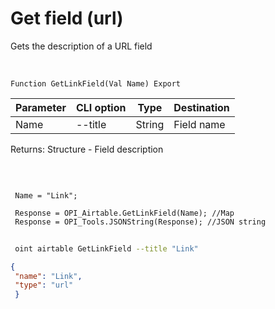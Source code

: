﻿---
sidebar_position: 10
---

# Get field (url)
 Gets the description of a URL field


<br/>


`Function GetLinkField(Val Name) Export`

 | Parameter | CLI option | Type | Destination |
 |-|-|-|-|
 | Name | --title | String | Field name |

 
 Returns: Structure - Field description

<br/>




```bsl title="Code example"
 
 Name = "Link";
 
 Response = OPI_Airtable.GetLinkField(Name); //Map
 Response = OPI_Tools.JSONString(Response); //JSON string
```
	


```sh title="CLI command example"
 
 oint airtable GetLinkField --title "Link"

```

```json title="Result"
{
 "name": "Link",
 "type": "url"
 }
```

